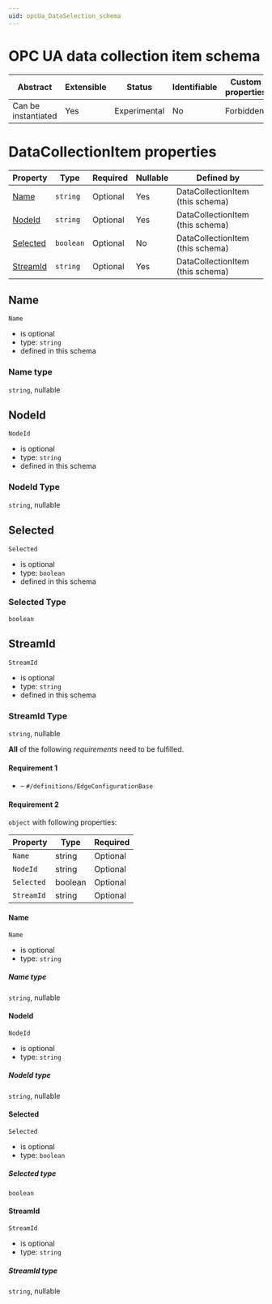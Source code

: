 ```yaml
---
uid: opcUa_DataSelection_schema
---
```


# OPC UA data collection item schema


| Abstract            | Extensible | Status       | Identifiable | Custom properties | Additional properties | Defined In                                                         |
| ------------------- | ---------- | ------------ | ------------ | ----------------- | --------------------- | ------------------------------------------------------------------ |
| Can be instantiated | Yes        | Experimental | No           | Forbidden         | Forbidden             | [OpcUa_DataSelection_schema.json](OpcUa_DataSelection_schema.json) |

# DataCollectionItem properties

| Property              | Type      | Required | Nullable | Defined by                       |
| --------------------- | --------- | -------- | -------- | -------------------------------- |
| [Name](#name)         | `string`  | Optional | Yes      | DataCollectionItem (this schema) |
| [NodeId](#nodeid)     | `string`  | Optional | Yes      | DataCollectionItem (this schema) |
| [Selected](#selected) | `boolean` | Optional | No       | DataCollectionItem (this schema) |
| [StreamId](#streamid) | `string`  | Optional | Yes      | DataCollectionItem (this schema) |

## Name

`Name`

- is optional
- type: `string`
- defined in this schema

### Name type

`string`, nullable

## NodeId

`NodeId`

- is optional
- type: `string`
- defined in this schema

### NodeId Type

`string`, nullable

## Selected

`Selected`

- is optional
- type: `boolean`
- defined in this schema

### Selected Type

`boolean`

## StreamId

`StreamId`

- is optional
- type: `string`
- defined in this schema

### StreamId Type

`string`, nullable

**All** of the following _requirements_ need to be fulfilled.

#### Requirement 1

- []() – `#/definitions/EdgeConfigurationBase`

#### Requirement 2

`object` with following properties:

| Property   | Type    | Required |
| ---------- | ------- | -------- |
| `Name`     | string  | Optional |
| `NodeId`   | string  | Optional |
| `Selected` | boolean | Optional |
| `StreamId` | string  | Optional |

#### Name

`Name`

- is optional
- type: `string`

##### Name type

`string`, nullable

#### NodeId

`NodeId`

- is optional
- type: `string`

##### NodeId type

`string`, nullable

#### Selected

`Selected`

- is optional
- type: `boolean`

##### Selected type

`boolean`

#### StreamId

`StreamId`

- is optional
- type: `string`

##### StreamId type

`string`, nullable
